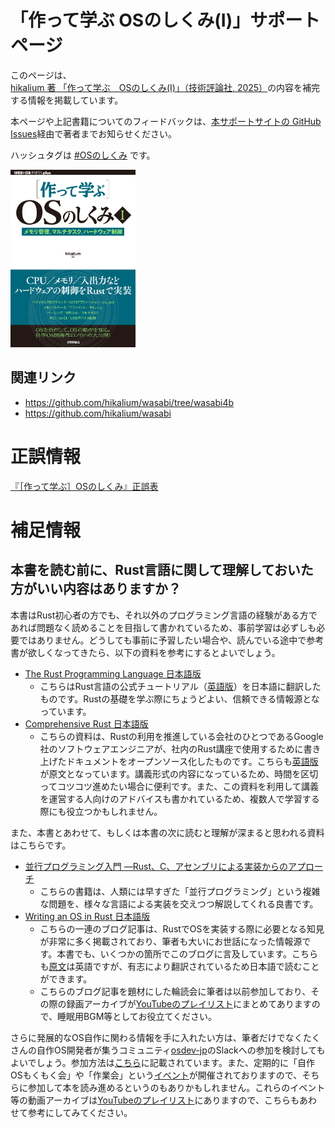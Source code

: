 # 「作って学ぶ OSのしくみ(I)」サポートページ
このページは、[hikalium 著 「作って学ぶ　OSのしくみ(I)」（技術評論社, 2025）](https://gihyo.jp/book/2025/978-4-297-14859-1)の内容を補完する情報を掲載しています。

本ページや上記書籍についてのフィードバックは、[本サポートサイトの GitHub Issues](https://github.com/lowlayergirls/wasabi-help/issues)経由で著者までお知らせください。

ハッシュタグは [#OSのしくみ](https://x.com/search?q=%23OS%E3%81%AE%E3%81%97%E3%81%8F%E3%81%BF%20OR%20%E4%BD%9C%E3%81%A3%E3%81%A6%E5%AD%A6%E3%81%B6OS%E3%81%AE%E3%81%97%E3%81%8F%E3%81%BF&src=typed_query&f=live) です。

<img src="./cover.png" width="200px">

## 関連リンク

- <https://github.com/hikalium/wasabi/tree/wasabi4b>
- <https://github.com/hikalium/wasabi>

# 正誤情報

[『［作って学ぶ］OSのしくみ』正誤表](./errata)

# 補足情報

## 本書を読む前に、Rust言語に関して理解しておいた方がいい内容はありますか？

本書はRust初心者の方でも、それ以外のプログラミング言語の経験がある方であれば問題なく読めることを目指して書かれているため、事前学習は必ずしも必要ではありません。どうしても事前に予習したい場合や、読んでいる途中で参考書が欲しくなってきたら、以下の資料を参考にするとよいでしょう。

- [The Rust Programming Language 日本語版](https://doc.rust-jp.rs/book-ja/)
  - こちらはRust言語の公式チュートリアル（[英語版](https://doc.rust-lang.org/stable/book/)）を日本語に翻訳したものです。Rustの基礎を学ぶ際にちょうどよい、信頼できる情報源となっています。
- [Comprehensive Rust 日本語版](https://google.github.io/comprehensive-rust/ja/)
  - こちらの資料は、Rustの利用を推進している会社のひとつであるGoogle社のソフトウェアエンジニアが、社内のRust講座で使用するために書き上げたドキュメントをオープンソース化したものです。こちらも[英語版](https://google.github.io/comprehensive-rust/)が原文となっています。講義形式の内容になっているため、時間を区切ってコツコツ進めたい場合に便利です。また、この資料を利用して講義を運営する人向けのアドバイスも書かれているため、複数人で学習する際にも役立つかもしれません。

また、本書とあわせて、もしくは本書の次に読むと理解が深まると思われる資料はこちらです。

- [並行プログラミング入門 ―Rust、C、アセンブリによる実装からのアプローチ](https://www.oreilly.co.jp//books/9784873119595/)
  - こちらの書籍は、人類には早すぎた「並行プログラミング」という複雑な問題を、様々な言語による実装を交えつつ解説してくれる良書です。
- [Writing an OS in Rust 日本語版](https://os.phil-opp.com/ja/)
  - こちらの一連のブログ記事は、RustでOSを実装する際に必要となる知見が非常に多く掲載されており、筆者も大いにお世話になった情報源です。本書でも、いくつかの箇所でこのブログに言及しています。こちらも[原文](https://os.phil-opp.com/)は英語ですが、有志により翻訳されているため日本語で読むことができます。
  - こちらのブログ記事を題材にした輪読会に筆者は以前参加しており、その際の録画アーカイブが[YouTubeのプレイリスト](https://www.youtube.com/playlist?list=PL8U-_gKA4tWtNXVnqYRmn8En5Nh6xzADO)にまとめてありますので、睡眠用BGM等としてお役立てください。

さらに発展的なOS自作に関わる情報を手に入れたい方は、筆者だけでなくたくさんの自作OS開発者が集うコミュニティ[osdev-jp](https://osdev.jp/)のSlackへの参加を検討してもよいでしょう。参加方法は[こちら](https://osdev.jp/joinus.html)に記載されています。また、定期的に「自作OSもくもく会」や「作業会」という[イベント](https://osdev-jp.connpass.com/)が開催されておりますので、そちらに参加して本を読み進めるというのもありかもしれません。これらのイベント等の動画アーカイブは[YouTubeのプレイリスト](https://www.youtube.com/@osdev-jp/playlists)にありますので、こちらもあわせて参考にしてみてください。
